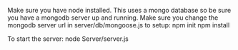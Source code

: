 Make sure you have node installed.
This uses a mongo database so be sure
you have a mongodb server up and running.
Make sure you change the mongodb server url in server/db/mongoose.js
to setup:
npm init
npm install

To start the server:
node Server/server.js
